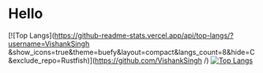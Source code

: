 # Hello
[![Top Langs](https://github-readme-stats.vercel.app/api/top-langs/?username=VishankSingh &show_icons=true&theme=buefy&layout=compact&langs_count=8&hide=C&exclude_repo=Rustfish)](https://github.com/VishankSingh /)
[![Top Langs](https://github-readme-stats.vercel.app/api/top-langs/?username=SnowballSH&show_icons=true&theme=buefy&layout=compact&langs_count=8&hide=&exclude_repo=)](https://github.com/SnowballSH/)
